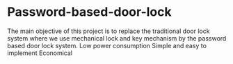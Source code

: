 # Password-based-door-lock
The main objective of this project is to replace the traditional door lock system where we use mechanical lock and key mechanism by the password based door lock system.  Low power consumption Simple and easy to implement Economical
